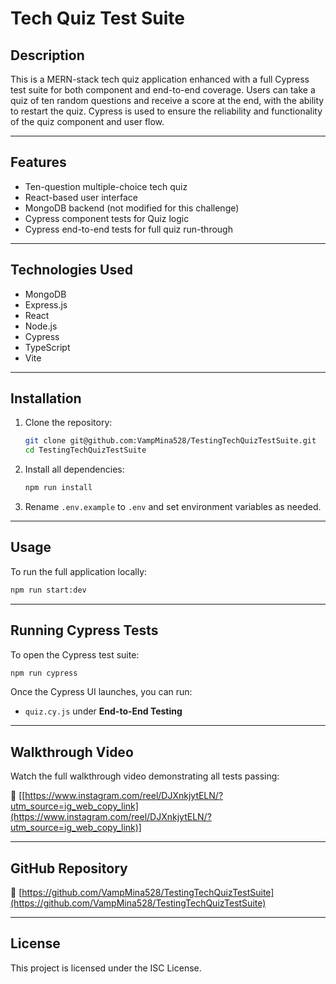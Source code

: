 # Tech Quiz Test Suite

## Description

This is a MERN-stack tech quiz application enhanced with a full Cypress test suite for both component and end-to-end coverage. Users can take a quiz of ten random questions and receive a score at the end, with the ability to restart the quiz. Cypress is used to ensure the reliability and functionality of the quiz component and user flow.

---

## Features

* Ten-question multiple-choice tech quiz
* React-based user interface
* MongoDB backend (not modified for this challenge)
* Cypress component tests for Quiz logic
* Cypress end-to-end tests for full quiz run-through

---

## Technologies Used

* MongoDB
* Express.js
* React
* Node.js
* Cypress
* TypeScript
* Vite

---

## Installation

1. Clone the repository:

   ```bash
   git clone git@github.com:VampMina528/TestingTechQuizTestSuite.git
   cd TestingTechQuizTestSuite
   ```

2. Install all dependencies:

   ```bash
   npm run install
   ```

3. Rename `.env.example` to `.env` and set environment variables as needed.

---

## Usage

To run the full application locally:

```bash
npm run start:dev
```

---

## Running Cypress Tests

To open the Cypress test suite:

```bash
npm run cypress
```

Once the Cypress UI launches, you can run:

* `quiz.cy.js` under **End-to-End Testing**

---

## Walkthrough Video

Watch the full walkthrough video demonstrating all tests passing:

🔗 \[[https://www.instagram.com/reel/DJXnkjytELN/?utm_source=ig_web_copy_link](https://www.instagram.com/reel/DJXnkjytELN/?utm_source=ig_web_copy_link)]

---

## GitHub Repository

🔗 [https://github.com/VampMina528/TestingTechQuizTestSuite](https://github.com/VampMina528/TestingTechQuizTestSuite)

---

## License

This project is licensed under the ISC License.
